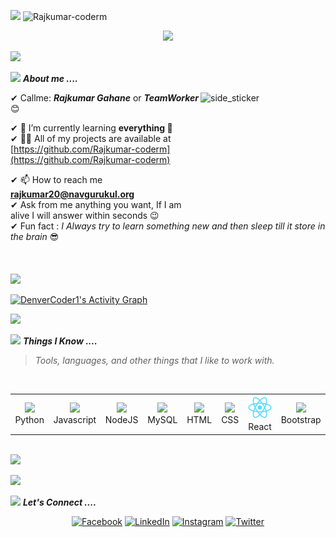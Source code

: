 
<p align="left"> <img src="https://media.giphy.com/media/iY8CRBdQXODJSCERIr/giphy.gif" width="30px"> <img src="https://komarev.com/ghpvc/?username=Rajkumar-coderm&label=Profile%20views&color=0e75b6&style=flat" alt="Rajkumar-coderm" /> </p>
<p align="center">
  <img src="https://github.com/thompsonemerson/thompsonemerson/raw/master/cover-thompson.png" height="200"/>
</p>
<a href="https://www.youtube.com/watch?v=dQw4w9WgXcQ"><img src="https://user-images.githubusercontent.com/73097560/115834477-dbab4500-a447-11eb-908a-139a6edaec5c.gif"></a>

<!-- <img align="right" width=200px height=200px alt="side_sticker" src="https://media.giphy.com/media/hEMF9k5UHh2U0/giphy.gif" /> -->

<img src="https://media.giphy.com/media/iY8CRBdQXODJSCERIr/giphy.gif" width="30px">&nbsp;***About me ....***

<img align="right" width=200px height=200px alt="side_sticker" src="https://media.giphy.com/media/L1R1tvI9svkIWwpVYr/giphy.gif" />

✔ Callme: ***Rajkumar Gahane*** or ***TeamWorker*** 😊 <br>
<!-- ✔ 🔭 I’m currently working on [Meraki](https://github.com/navgurukul/sansaar)<br> -->
✔ 🌱 I’m currently learning **everything 🤣**<br>
✔ 👨‍💻 All of my projects are available at [https://github.com/Rajkumar-coderm](https://github.com/Rajkumar-coderm)<br>
<!-- ✔ 📝 I regularly write articles on [https://medium.com/@vishalmajumdar95](https://medium.com/@vishalmajumdar95)<br> -->
✔ 📫 How to reach me **rajkumar20@navgurukul.org**<br>
✔ Ask from me anything you want, If I am alive I will answer within seconds 😉<br>
✔ Fun fact : *I Always try to learn something new and then sleep till it store in the brain* 😎<br><br><br><br>
<a href="https://www.youtube.com/watch?v=dQw4w9WgXcQ"><img src="https://user-images.githubusercontent.com/73097560/115834477-dbab4500-a447-11eb-908a-139a6edaec5c.gif"></a>

<a href="https://github.com/Rajkumar-codrem/github-readme-activity-graph"><img alt="DenverCoder1's Activity Graph" src="https://activity-graph.herokuapp.com/graph?username=Rajkumar-coderm&bg_color=1F222E&color=F8D866&line=F85D7F&point=FFFFFF&hide_border=true" /></a>

<a href="https://www.youtube.com/watch?v=dQw4w9WgXcQ"><img src="https://user-images.githubusercontent.com/73097560/115834477-dbab4500-a447-11eb-908a-139a6edaec5c.gif"></a>


<img src="https://media.giphy.com/media/iY8CRBdQXODJSCERIr/giphy.gif" width="30px">&nbsp;***Things I Know ....***
> <i>Tools, languages, and other things that I like to work with.</i>
<br>
<table>
  <tr>
    <td align="center" width="96">
      <a>
        <img src="https://cdn.iconscout.com/icon/free/png-64/python-3521655-2945099.png" width="40"/>
      </a>
      <br>Python
    </td>
    <td align="center" width="96">
      <a>
        <img src="[https://github.com/soilshubham/soilshubham/blob/main/icons/js.svg](https://seeklogo.com/images/J/javascript-logo-8892AEFCAC-seeklogo.com.png)" width="40"/>
      </a>
      <br>Javascript
    </td>
    <td align="center" width="96">
      <a>
        <img src="https://www.vectorlogo.zone/logos/nodejs/nodejs-icon.svg" width="40"/>
      </a>
      <br>NodeJS
    </td>
    <td align="center" width="96">
      <a>
        <img src="https://www.vectorlogo.zone/logos/mysql/mysql-ar21.svg" width="40"/>
      </a>
      <br>MySQL
    </td>
<!--     <td align="center" width="96">
      <a>
        <img src="https://upload.wikimedia.org/wikipedia/commons/thumb/2/29/Postgresql_elephant.svg/233px-Postgresql_elephant.svg.png" width="40"/>
      </a>
      <br>Postgress
    </td> -->
    <td align="center" width="96">
      <a>
        <img src="https://github.com/soilshubham/soilshubham/blob/main/icons/html.svg" width="40"/>
      </a>
      <br>HTML
    </td>
    <td align="center" width="96">
      <a>
        <img src="https://github.com/soilshubham/soilshubham/blob/main/icons/css.svg" width="40"/>
      </a>
      <br>CSS
    </td>
<td align="center" width="96">
      <a>
        <img src="https://github.com/soilshubham/soilshubham/blob/main/icons/react.svg" width="40"/>
      </a>
      <br>React
    </td> 
  <td align="center" width="96">
      <a>
        <img src="https://github.com/soilshubham/soilshubham/blob/main/icons/bootstrap.svg" width="40"/>
      </a>
      <br>Bootstrap
</td> 
<!--      <td align="center" width="96">
      <a>
        <img src="https://images.ctfassets.net/lpjm8d10rkpy/6GIrtBy1QABNIFNcnyKxo1/8e651d482fe0e350280991535b171582/aws.svg" width="40"/>
      </a>
      <br>AWS
    </td> -->
<!--     <td align="center" width="96">
      <a>
        <img src="https://www.vectorlogo.zone/logos/heroku/heroku-icon.svg" width="40"/>
      </a>
      <br>Heroku
    </td> -->
  </tr>
</table>
<br>
<a href="https://www.youtube.com/watch?v=dQw4w9WgXcQ"><img src="https://user-images.githubusercontent.com/73097560/115834477-dbab4500-a447-11eb-908a-139a6edaec5c.gif"></a>


<!-- <img src="https://media.giphy.com/media/iY8CRBdQXODJSCERIr/giphy.gif" width="30px">&nbsp;***LIVE PROJECTS ....***
><i>Click on ICON to preview.</i>
<br>
<table>
  <tr>
    <td align="center" width="96">
      <a target="_blank" href="https://anand18.firebaseapp.com/">
        <img src="https://scontent-del1-2.xx.fbcdn.net/v/t31.18172-8/14707959_1225843714154396_7300987834643196205_o.jpg?_nc_cat=111&ccb=1-5&_nc_sid=09cbfe&_nc_ohc=-G5l1TMDRoIAX-elA1u&tn=M_MTfS5gMQXuZKDe&_nc_ht=scontent-del1-2.xx&oh=c9eb5c315f52f2c10758e4e55e3ed858&oe=616924BD" width="40"/>
      </a>
      <br>NavgurukulLite
	</td>
      <td align="center" width="96">
      <a target="_blank" href="http://anand-zomato-api.glitch.me/search_data">
        <img src="https://seeklogo.com/images/Z/zomato-logo-200607EC4C-seeklogo.com.png" width="40"/>
      </a>
      <br>Zomato
	</td>
  </tr>
</table>
<br> -->
<a href="https://www.youtube.com/watch?v=dQw4w9WgXcQ"><img src="https://user-images.githubusercontent.com/73097560/115834477-dbab4500-a447-11eb-908a-139a6edaec5c.gif"></a>

<img src="https://media.giphy.com/media/iY8CRBdQXODJSCERIr/giphy.gif" width="30px">&nbsp;***Let's Connect ....***
<p align="center">
	<a href="https://www.facebook.com/rajkumar.gahane2001"><img src="https://img.icons8.com/bubbles/50/000000/facebook.png" alt="Facebook"/></a>
	<a href="linkedin.com/in/rajkumar-gahane-4354021b7"><img src="https://img.icons8.com/bubbles/50/000000/linkedin.png" alt="LinkedIn"/></a>
	<a href="https://www.instagram.com/i.rajkumargahane/"><img src="https://img.icons8.com/bubbles/50/000000/instagram.png" alt="Instagram"/></a>
	<a href="https://twitter.com/RajkumarGahane?t=7p4vHTozT2tDbWNempsAvA&s=08"><img src="https://img.icons8.com/bubbles/50/000000/twitter.png" alt="Twitter"/></a>
</p>
